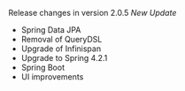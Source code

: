 Release changes in version 2.0.5
*New Update*


- Spring Data JPA
- Removal of QueryDSL
- Upgrade of Infinispan
- Upgrade to Spring 4.2.1
- Spring Boot
- UI improvements
